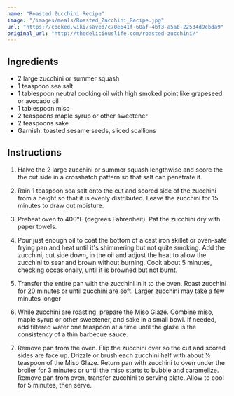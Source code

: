 ```yaml
---
name: "Roasted Zucchini Recipe"
image: "/images/meals/Roasted_Zucchini_Recipe.jpg"
url: "https://cooked.wiki/saved/c70e641f-60af-4bf3-a5ab-22534d9ebda9"
original_url: "http://thedeliciouslife.com/roasted-zucchini/"
---
```


## Ingredients

- 2 large zucchini or summer squash
- 1 teaspoon sea salt
- 1 tablespoon neutral cooking oil with high smoked point like grapeseed or avocado oil
- 1 tablespoon miso
- 2 teaspoons maple syrup or other sweetener
- 2 teaspoons sake
- Garnish: toasted sesame seeds, sliced scallions

## Instructions

1. Halve the 2 large zucchini or summer squash lengthwise and score the the cut side in a crosshatch pattern so that salt can penetrate it.

2. Rain 1 teaspoon sea salt onto the cut and scored side of the zucchini from a height so that it is evenly distributed. Leave the zucchini for 15 minutes to draw out moisture.

3. Preheat oven to 400°F (degrees Fahrenheit). Pat the zucchini dry with paper towels.

4. Pour just enough oil to coat the bottom of a cast iron skillet or oven-safe frying pan and heat until it's shimmering but not quite smoking. Add the zucchini, cut side down, in the oil and adjust the heat to allow the zucchini to sear and brown without burning. Cook about 5 minutes, checking occasionally, until it is browned but not burnt.

5. Transfer the entire pan with the zucchini in it to the oven. Roast zucchini for 20 minutes or until zucchini are soft. Larger zucchini may take a few minutes longer

6. While zucchini are roasting, prepare the Miso Glaze. Combine miso, maple syrup or other sweetener, and sake in a small bowl. If needed, add filtered water one teaspoon at a time until the glaze is the consistency of a thin barbecue sauce.

7. Remove pan from the oven. Flip the zucchini over so the cut and scored sides are face up. Drizzle or brush each zucchini half with about ¼ teaspoon of the Miso Glaze. Return pan with zucchini to oven under the broiler for 3 minutes or until the miso starts to bubble and caramelize. Remove pan from oven, transfer zucchini to serving plate. Allow to cool for 5 minutes, then serve.
